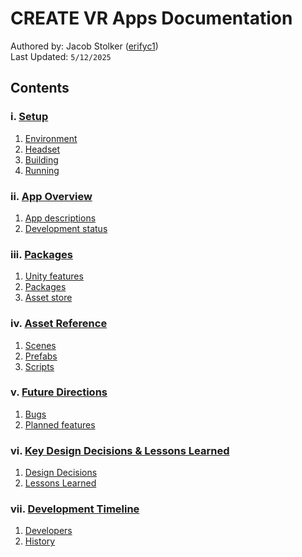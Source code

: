 # CREATE VR Apps Documentation

Authored by: Jacob Stolker ([erifyc1](https://github.com/erifyc1))  
Last Updated: `5/12/2025`

## Contents

### **i.** [**Setup**](docs/setup.md)

1. [Environment](docs/setup.md#environment-setup)
2. [Headset](docs/setup.md#headset-setup)
3. [Building](docs/setup.md#building-the-app)
4. [Running](docs/setup.md#running-the-app)

### **ii.** [**App Overview**](docs/app-overview.md)

1. [App descriptions](docs/app-overview.md#board-games)
2. [Development status](docs/app-overview.md#board-games)

### **iii.** [**Packages**](docs/packages.md)

1. [Unity features](docs/packages.md#features)
2. [Packages](docs/packages.md#packages-1)
3. [Asset store](docs/packages.md#asset-store)

### **iv.** [**Asset Reference**](docs/asset-reference.md)

1. [Scenes](docs/asset-reference.md#scenes)
2. [Prefabs](docs/asset-reference.md#prefabs)
3. [Scripts](docs/asset-reference.md#scripts)

### **v.** [**Future Directions**](docs/future-directions.md)

1. [Bugs](docs/future-directions.md#bugs)
2. [Planned features](docs/future-directions.md#future-features)

### **vi.** [**Key Design Decisions & Lessons Learned**](docs/key-design-decisions.md)

1. [Design Decisions](docs/key-design-decisions.md#design-decisions)
2. [Lessons Learned](docs/key-design-decisions.md#lessons-learned)

### **vii.** [**Development Timeline**](docs/development-timeline.md)

1. [Developers](docs/development-timeline.md#developers)
2. [History](docs/development-timeline.md#history)
